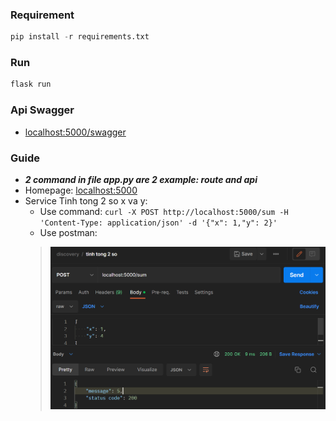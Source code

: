 ### Requirement

```py
pip install -r requirements.txt
```

### Run

```py
flask run
```

### Api Swagger

* [localhost:5000/swagger](http://localhost:5000/swagger)

### Guide
* ***2 command in file app.py are 2 example: route and api***
* Homepage: [localhost:5000](http://localhost:5000)
* Service Tinh tong 2 so x va y:
  * Use command: `curl -X POST http://localhost:5000/sum -H 'Content-Type: application/json' -d '{"x": 1,"y": 2}'`
  * Use postman:
  ><img src="./static/ex_postman.png" width="500">